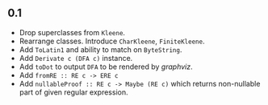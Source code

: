 ## 0.1

* Drop superclasses from `Kleene`.
* Rearrange classes. Introduce `CharKleene`, `FiniteKleene`.
* Add `ToLatin1` and ability to match on `ByteString`.
* Add `Derivate c (DFA c)` instance.
* Add `toDot` to output `DFA` to be rendered by *graphviz*.
* Add `fromRE :: RE c -> ERE c`
* Add `nullableProof :: RE c -> Maybe (RE c)` which returns non-nullable part
  of given regular expression.

